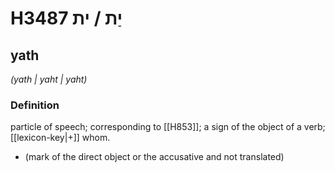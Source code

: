 # H3487 יַת / ית

## yath

_(yath | yaht | yaht)_

### Definition

particle of speech; corresponding to [[H853]]; a sign of the object of a verb; [[lexicon-key|+]] whom.

- (mark of the direct object or the accusative and not translated)
